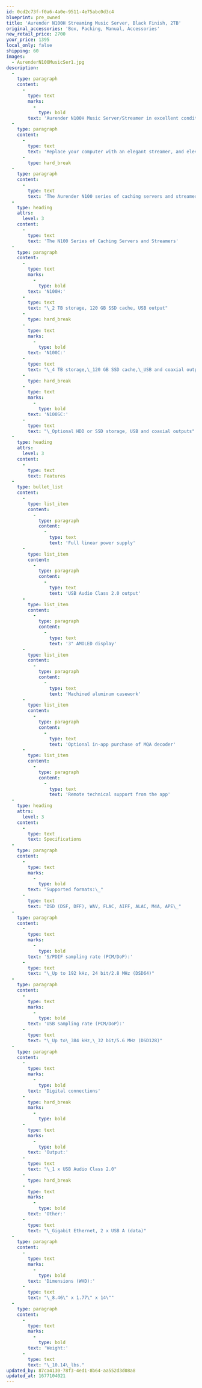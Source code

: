 ```yaml
---
id: 0cd2c73f-f0a6-4a0e-9511-4e75abc0d3c4
blueprint: pre_owned
title: 'Aurender N100H Streaming Music Server, Black Finish, 2TB'
original_accessories: 'Box, Packing, Manual, Accessories'
new_retail_price: 2700
your_price: 1395
local_only: false
shipping: 60
images:
  - AurenderN100MusicSer1.jpg
description:
  -
    type: paragraph
    content:
      -
        type: text
        marks:
          -
            type: bold
        text: 'Aurender N100H Music Server/Streamer in excellent condition with original box, packing and accessories. Unit sold as new for $2,700.00'
  -
    type: paragraph
    content:
      -
        type: text
        text: 'Replace your computer with an elegant streamer, and elevate your music system''s sound quality. Comes with 2 TB storage and USB output, in a beautiful machined aluminum case'
      -
        type: hard_break
  -
    type: paragraph
    content:
      -
        type: text
        text: 'The Aurender N100 series of caching servers and streamers offers a low-noise, low-jitter digital source for your external or built-in DACs.'
  -
    type: heading
    attrs:
      level: 3
    content:
      -
        type: text
        text: 'The N100 Series of Caching Servers and Streamers'
  -
    type: paragraph
    content:
      -
        type: text
        marks:
          -
            type: bold
        text: 'N100H:'
      -
        type: text
        text: "\_2 TB storage, 120 GB SSD cache, USB output"
      -
        type: hard_break
      -
        type: text
        marks:
          -
            type: bold
        text: 'N100C:'
      -
        type: text
        text: "\_4 TB storage,\_120 GB SSD cache,\_USB and coaxial outputs"
      -
        type: hard_break
      -
        type: text
        marks:
          -
            type: bold
        text: 'N100SC:'
      -
        type: text
        text: "\_Optional HDD or SSD storage, USB and coaxial outputs"
  -
    type: heading
    attrs:
      level: 3
    content:
      -
        type: text
        text: Features
  -
    type: bullet_list
    content:
      -
        type: list_item
        content:
          -
            type: paragraph
            content:
              -
                type: text
                text: 'Full linear power supply'
      -
        type: list_item
        content:
          -
            type: paragraph
            content:
              -
                type: text
                text: 'USB Audio Class 2.0 output'
      -
        type: list_item
        content:
          -
            type: paragraph
            content:
              -
                type: text
                text: '3" AMOLED display'
      -
        type: list_item
        content:
          -
            type: paragraph
            content:
              -
                type: text
                text: 'Machined aluminum casework'
      -
        type: list_item
        content:
          -
            type: paragraph
            content:
              -
                type: text
                text: 'Optional in-app purchase of MQA decoder'
      -
        type: list_item
        content:
          -
            type: paragraph
            content:
              -
                type: text
                text: 'Remote technical support from the app'
  -
    type: heading
    attrs:
      level: 3
    content:
      -
        type: text
        text: Specifications
  -
    type: paragraph
    content:
      -
        type: text
        marks:
          -
            type: bold
        text: "Supported formats:\_"
      -
        type: text
        text: "DSD (DSF, DFF), WAV, FLAC, AIFF, ALAC, M4A, APE\_"
  -
    type: paragraph
    content:
      -
        type: text
        marks:
          -
            type: bold
        text: 'S/PDIF sampling rate (PCM/DoP):'
      -
        type: text
        text: "\_Up to 192 kHz, 24 bit/2.8 MHz (DSD64)"
  -
    type: paragraph
    content:
      -
        type: text
        marks:
          -
            type: bold
        text: 'USB sampling rate (PCM/DoP):'
      -
        type: text
        text: "\_Up to\_384 kHz,\_32 bit/5.6 MHz (DSD128)"
  -
    type: paragraph
    content:
      -
        type: text
        marks:
          -
            type: bold
        text: 'Digital connections'
      -
        type: hard_break
        marks:
          -
            type: bold
      -
        type: text
        marks:
          -
            type: bold
        text: 'Output:'
      -
        type: text
        text: "\_1 x USB Audio Class 2.0"
      -
        type: hard_break
      -
        type: text
        marks:
          -
            type: bold
        text: 'Other:'
      -
        type: text
        text: "\_Gigabit Ethernet, 2 x USB A (data)"
  -
    type: paragraph
    content:
      -
        type: text
        marks:
          -
            type: bold
        text: 'Dimensions (WHD):'
      -
        type: text
        text: "\_8.46\" x 1.77\" x 14\""
  -
    type: paragraph
    content:
      -
        type: text
        marks:
          -
            type: bold
        text: 'Weight:'
      -
        type: text
        text: "\_10.14\_lbs."
updated_by: 87ca4130-78f3-4ed1-8b64-aa552d3d08a8
updated_at: 1677104021
---
```


